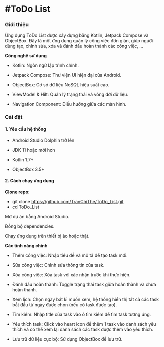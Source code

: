 # #ToDo List

### Giới thiệu

Ứng dụng ToDo List được xây dựng bằng Kotlin, Jetpack Compose và ObjectBox. Đây là một ứng dụng quản lý công việc đơn giản, giúp người dùng tạo, chỉnh sửa, xóa và đánh dấu hoàn thành các công việc, ...

**Công nghệ sử dụng**

- Kotlin: Ngôn ngữ lập trình chính.

- Jetpack Compose: Thư viện UI hiện đại của Android.

- ObjectBox: Cơ sở dữ liệu NoSQL hiệu suất cao.

- ViewModel & Hilt: Quản lý trạng thái và vòng đời dữ liệu.

- Navigation Component: Điều hướng giữa các màn hình.

### Cài đặt

#### 1. Yêu cầu hệ thống

- Android Studio Dolphin trở lên

- JDK 11 hoặc mới hơn

- Kotlin 1.7+

- ObjectBox 3.5+

#### 2. Cách chạy ứng dụng

**Clone repo**:

- git clone https://github.com/TranChiThe/ToDo_List.git
- cd ToDo_List

Mở dự án bằng Android Studio.

Đồng bộ dependencies.

Chạy ứng dụng trên thiết bị ảo hoặc thật.

**Các tính năng chính**

- Thêm công việc: Nhập tiêu đề và mô tả để tạo task mới.

- Sửa công việc: Chỉnh sửa thông tin của task.

- Xóa công việc: Xóa task với xác nhận trước khi thực hiện.

- Đánh dấu hoàn thành: Toggle trạng thái task giữa hoàn thành và chưa hoàn thành.

- Xem lịch: Chọn ngày bất kì muốn xem, hệ thống hiển thị tất cả các task bắt đầu từ ngày được chọn (nếu có task được tạo).

- Tìm kiếm: Nhập title của task vào ô tìm kiếm để tìm task tương ứng.

- Yêu thích task: Click vào heart icon để thêm 1 task vào danh sách yêu thích và có thể xem lại danh sách các task được thêm vào yêu thích.

- Lưu trữ dữ liệu cục bộ: Sử dụng ObjectBox để lưu trữ.
